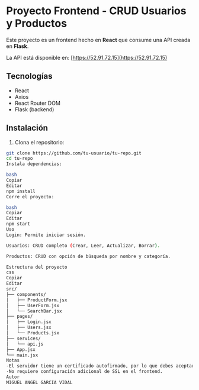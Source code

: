 # Proyecto Frontend - CRUD Usuarios y Productos

Este proyecto es un frontend hecho en **React** que consume una API creada en **Flask**.

La API está disponible en: [https://52.91.72.15](https://52.91.72.15)

## Tecnologías

- React
- Axios
- React Router DOM
- Flask (backend)

## Instalación

1. Clona el repositorio:

```bash
git clone https://github.com/tu-usuario/tu-repo.git
cd tu-repo
Instala dependencias:

bash
Copiar
Editar
npm install
Corre el proyecto:

bash
Copiar
Editar
npm start
Uso
Login: Permite iniciar sesión.

Usuarios: CRUD completo (Crear, Leer, Actualizar, Borrar).

Productos: CRUD con opción de búsqueda por nombre y categoría.

Estructura del proyecto
css
Copiar
Editar
src/
├── components/
│   ├── ProductForm.jsx
│   ├── UserForm.jsx
│   └── SearchBar.jsx
├── pages/
│   ├── Login.jsx
│   ├── Users.jsx
│   └── Products.jsx
├── services/
│   └── api.js
├── App.jsx
└── main.jsx
Notas
-El servidor tiene un certificado autofirmado, por lo que debes aceptar el sitio manualmente en el navegador.
-No requiere configuración adicional de SSL en el frontend.
Autor
MIGUEL ANGEL GARCIA VIDAL
